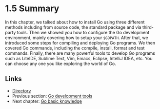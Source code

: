 # 1.5 Summary

In this chapter, we talked about how to install Go using three different methods including from source code, the standard package and via third-party tools. Then we showed you how to configure the Go development environment, mainly covering how to setup your `$GOPATH`. After that, we introduced some steps for compiling and deploying Go programs. We then covered Go commands, including the compile, install, format and test commands. Finally, there are many powerful tools to develop Go programs such as LiteIDE, Sublime Text, Vim, Emacs, Eclipse, IntelliJ IDEA, etc. You can choose any one you like exploring the world of Go.

## Links

- [Directory](preface.md)
- Previous section: [Go development tools](01.4.md)
- Next chapter: [Go basic knowledge](02.0.md)
